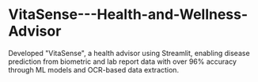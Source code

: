 # VitaSense---Health-and-Wellness-Advisor
Developed "VitaSense", a health advisor using Streamlit, enabling disease prediction from biometric and lab report data with over 96% accuracy through ML models and OCR-based data extraction.

